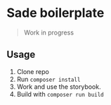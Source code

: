 # Sade boilerplate

> Work in progress

## Usage

1. Clone repo
2. Run `composer install`
3. Work and use the storybook.
4. Build with `composer run build`
